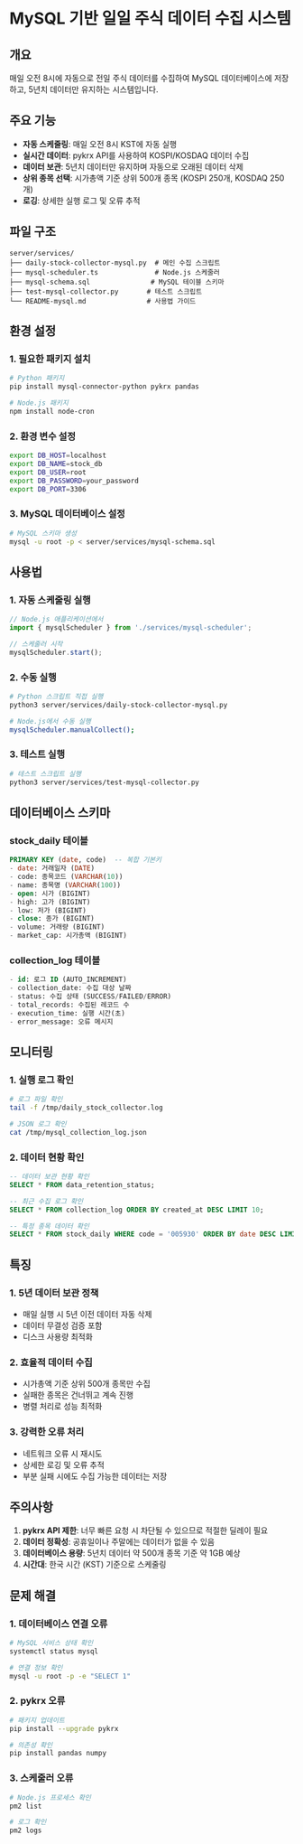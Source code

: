 # MySQL 기반 일일 주식 데이터 수집 시스템

## 개요
매일 오전 8시에 자동으로 전일 주식 데이터를 수집하여 MySQL 데이터베이스에 저장하고, 5년치 데이터만 유지하는 시스템입니다.

## 주요 기능
- **자동 스케줄링**: 매일 오전 8시 KST에 자동 실행
- **실시간 데이터**: pykrx API를 사용하여 KOSPI/KOSDAQ 데이터 수집
- **데이터 보관**: 5년치 데이터만 유지하며 자동으로 오래된 데이터 삭제
- **상위 종목 선택**: 시가총액 기준 상위 500개 종목 (KOSPI 250개, KOSDAQ 250개)
- **로깅**: 상세한 실행 로그 및 오류 추적

## 파일 구조
```
server/services/
├── daily-stock-collector-mysql.py  # 메인 수집 스크립트
├── mysql-scheduler.ts              # Node.js 스케줄러 
├── mysql-schema.sql               # MySQL 테이블 스키마
├── test-mysql-collector.py       # 테스트 스크립트
└── README-mysql.md               # 사용법 가이드
```

## 환경 설정

### 1. 필요한 패키지 설치
```bash
# Python 패키지
pip install mysql-connector-python pykrx pandas

# Node.js 패키지  
npm install node-cron
```

### 2. 환경 변수 설정
```bash
export DB_HOST=localhost
export DB_NAME=stock_db
export DB_USER=root
export DB_PASSWORD=your_password
export DB_PORT=3306
```

### 3. MySQL 데이터베이스 설정
```bash
# MySQL 스키마 생성
mysql -u root -p < server/services/mysql-schema.sql
```

## 사용법

### 1. 자동 스케줄링 실행
```javascript
// Node.js 애플리케이션에서
import { mysqlScheduler } from './services/mysql-scheduler';

// 스케줄러 시작
mysqlScheduler.start();
```

### 2. 수동 실행
```bash
# Python 스크립트 직접 실행
python3 server/services/daily-stock-collector-mysql.py

# Node.js에서 수동 실행
mysqlScheduler.manualCollect();
```

### 3. 테스트 실행
```bash
# 테스트 스크립트 실행
python3 server/services/test-mysql-collector.py
```

## 데이터베이스 스키마

### stock_daily 테이블
```sql
PRIMARY KEY (date, code)  -- 복합 기본키
- date: 거래일자 (DATE)
- code: 종목코드 (VARCHAR(10))
- name: 종목명 (VARCHAR(100))
- open: 시가 (BIGINT)
- high: 고가 (BIGINT)
- low: 저가 (BIGINT)
- close: 종가 (BIGINT)
- volume: 거래량 (BIGINT)
- market_cap: 시가총액 (BIGINT)
```

### collection_log 테이블
```sql
- id: 로그 ID (AUTO_INCREMENT)
- collection_date: 수집 대상 날짜
- status: 수집 상태 (SUCCESS/FAILED/ERROR)
- total_records: 수집된 레코드 수
- execution_time: 실행 시간(초)
- error_message: 오류 메시지
```

## 모니터링

### 1. 실행 로그 확인
```bash
# 로그 파일 확인
tail -f /tmp/daily_stock_collector.log

# JSON 로그 확인
cat /tmp/mysql_collection_log.json
```

### 2. 데이터 현황 확인
```sql
-- 데이터 보관 현황 확인
SELECT * FROM data_retention_status;

-- 최근 수집 로그 확인
SELECT * FROM collection_log ORDER BY created_at DESC LIMIT 10;

-- 특정 종목 데이터 확인
SELECT * FROM stock_daily WHERE code = '005930' ORDER BY date DESC LIMIT 5;
```

## 특징

### 1. 5년 데이터 보관 정책
- 매일 실행 시 5년 이전 데이터 자동 삭제
- 데이터 무결성 검증 포함
- 디스크 사용량 최적화

### 2. 효율적 데이터 수집
- 시가총액 기준 상위 500개 종목만 수집
- 실패한 종목은 건너뛰고 계속 진행
- 병렬 처리로 성능 최적화

### 3. 강력한 오류 처리
- 네트워크 오류 시 재시도
- 상세한 로깅 및 오류 추적
- 부분 실패 시에도 수집 가능한 데이터는 저장

## 주의사항

1. **pykrx API 제한**: 너무 빠른 요청 시 차단될 수 있으므로 적절한 딜레이 필요
2. **데이터 정확성**: 공휴일이나 주말에는 데이터가 없을 수 있음
3. **데이터베이스 용량**: 5년치 데이터 약 500개 종목 기준 약 1GB 예상
4. **시간대**: 한국 시간 (KST) 기준으로 스케줄링

## 문제 해결

### 1. 데이터베이스 연결 오류
```bash
# MySQL 서비스 상태 확인
systemctl status mysql

# 연결 정보 확인
mysql -u root -p -e "SELECT 1"
```

### 2. pykrx 오류
```bash
# 패키지 업데이트
pip install --upgrade pykrx

# 의존성 확인
pip install pandas numpy
```

### 3. 스케줄러 오류
```bash
# Node.js 프로세스 확인
pm2 list

# 로그 확인
pm2 logs
```